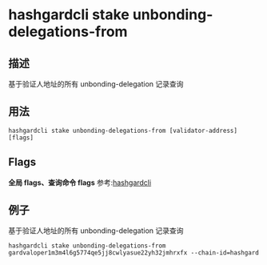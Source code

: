 # hashgardcli stake unbonding-delegations-from

## 描述

基于验证人地址的所有 unbonding-delegation 记录查询

## 用法

```shell
hashgardcli stake unbonding-delegations-from [validator-address] [flags]
```

## Flags

**全局 flags、查询命令 flags** 参考:[hashgardcli](../README.md)

## 例子

基于验证人地址的所有 unbonding-delegation 记录查询

```shell
hashgardcli stake unbonding-delegations-from gardvaloper1m3m4l6g5774qe5jj8cwlyasue22yh32jmhrxfx --chain-id=hashgard
```
